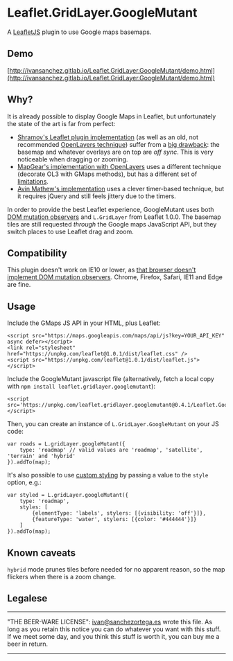 # Leaflet.GridLayer.GoogleMutant

A [LeafletJS](http://www.leafletjs.com) plugin to use Google maps basemaps.

## Demo

[http://ivansanchez.gitlab.io/Leaflet.GridLayer.GoogleMutant/demo.html](http://ivansanchez.gitlab.io/Leaflet.GridLayer.GoogleMutant/demo.html)

## Why?

It is already possible to display Google Maps in Leaflet, but unfortunately the state of the art is far from perfect:

* [Shramov's Leaflet plugin implementation](https://github.com/shramov/leaflet-plugins) (as well as an old, not recommended [OpenLayers technique](http://openlayers.org/en/v3.0.0/examples/google-map.html)) suffer from a [big drawback](https://github.com/shramov/leaflet-plugins/issues/111): the basemap and whatever overlays are on top are *off sync*. This is very noticeable when dragging or zooming.
* [MapGear's implementation with OpenLayers](https://github.com/mapgears/ol3-google-maps) uses a different technique (decorate OL3 with GMaps methods), but has a different set of [limitations](https://github.com/mapgears/ol3-google-maps/blob/master/LIMITATIONS.md).
* [Avin Mathew's implementation](https://avinmathew.com/leaflet-and-google-maps/) uses a clever timer-based technique, but it requires jQuery and still feels jittery due to the timers.

In order to provide the best Leaflet experience, GoogleMutant uses both [DOM mutation observers](https://developer.mozilla.org/en-US/docs/Web/API/MutationObserver) and `L.GridLayer` from Leaflet 1.0.0. The basemap tiles are still requested *through* the Google maps JavaScript API, but they switch places to use Leaflet drag and zoom.

## Compatibility

This plugin doesn't work on IE10 or lower, as [that browser doesn't implement DOM mutation observers](http://caniuse.com/#search=mutation). Chrome, Firefox, Safari, IE11 and Edge are fine.

## Usage

Include the GMaps JS API in your HTML, plus Leaflet:

```
<script src="https://maps.googleapis.com/maps/api/js?key=YOUR_API_KEY" async defer></script>
<link rel="stylesheet" href="https://unpkg.com/leaflet@1.0.1/dist/leaflet.css" />
<script src="https://unpkg.com/leaflet@1.0.1/dist/leaflet.js"></script>
```

Include the GoogleMutant javascript file (alternatively, fetch a local copy with `npm install leaflet.gridlayer.googlemutant`):

```
<script src='https://unpkg.com/leaflet.gridlayer.googlemutant@0.4.1/Leaflet.GoogleMutant.js'></script>
```

Then, you can create an instance of `L.GridLayer.GoogleMutant` on your JS code:

```
var roads = L.gridLayer.googleMutant({
	type: 'roadmap'	// valid values are 'roadmap', 'satellite', 'terrain' and 'hybrid'
}).addTo(map);
```

It's also possible to use [custom styling](https://developers.google.com/maps/documentation/javascript/styling)
by passing a value to the `style` option, e.g.:

```
var styled = L.gridLayer.googleMutant({
	type: 'roadmap',
	styles: [
		{elementType: 'labels', stylers: [{visibility: 'off'}]},
		{featureType: 'water', stylers: [{color: '#444444'}]}
	]
}).addTo(map);
```


## Known caveats

`hybrid` mode prunes tiles before needed for no apparent reason, so the map flickers when there is a zoom change.


## Legalese

----------------------------------------------------------------------------

"THE BEER-WARE LICENSE":
<ivan@sanchezortega.es> wrote this file. As long as you retain this notice you
can do whatever you want with this stuff. If we meet some day, and you think
this stuff is worth it, you can buy me a beer in return.

----------------------------------------------------------------------------

